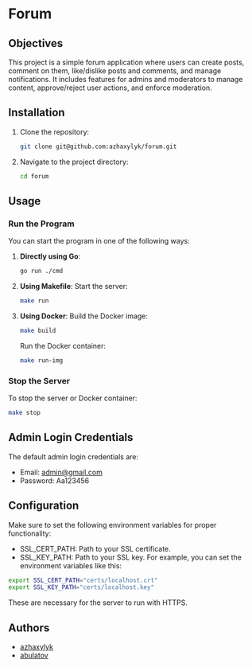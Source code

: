 # Forum
## Objectives
This project is a simple forum application where users can create posts, comment on them, like/dislike posts and comments, and manage notifications. It includes features for admins and moderators to manage content, approve/reject user actions, and enforce moderation.

## Installation
1. Clone the repository:
   ```bash
   git clone git@github.com:azhaxylyk/forum.git
   ```
2. Navigate to the project directory:
   ```bash
   cd forum
   ```

## Usage
### Run the Program
You can start the program in one of the following ways:
1. **Directly using Go**:
   ```bash
   go run ./cmd
   ```
2. **Using Makefile**:
   Start the server:
   ```bash
   make run
   ```
3. **Using Docker**:
   Build the Docker image:
   ```bash
   make build
   ```
   Run the Docker container:
   ```bash
   make run-img
   ```
### Stop the Server
To stop the server or Docker container:
   ```bash
   make stop
   ```

## Admin Login Credentials
The default admin login credentials are:
- Email: admin@gmail.com
- Password: Aa123456

## Configuration
Make sure to set the following environment variables for proper functionality:
- SSL_CERT_PATH: Path to your SSL certificate.
- SSL_KEY_PATH: Path to your SSL key.
For example, you can set the environment variables like this:
```bash
export SSL_CERT_PATH="certs/localhost.crt"
export SSL_KEY_PATH="certs/localhost.key"
```
These are necessary for the server to run with HTTPS.

## Authors
- [azhaxylyk](https://github.com/azhaxylyk)
- [abulatov](https://github.com/Alish98b)